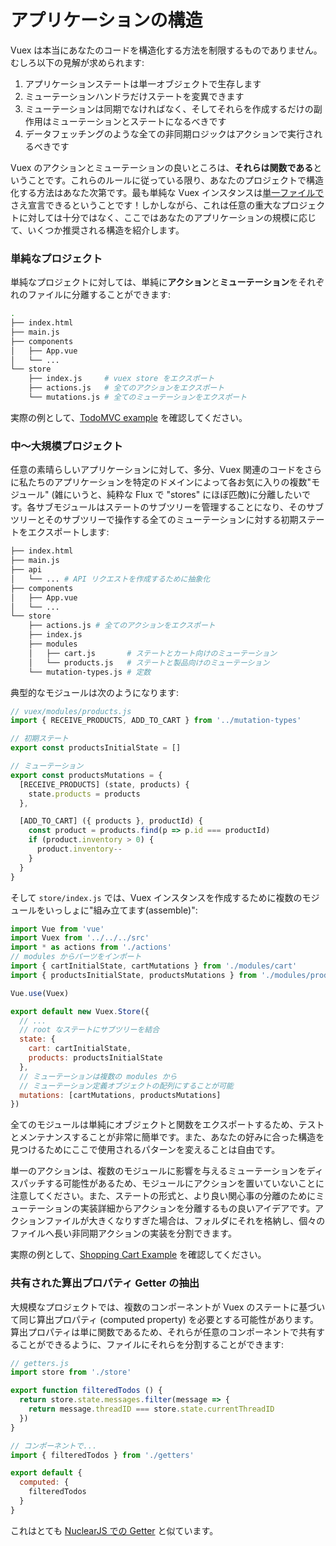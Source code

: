 # アプリケーションの構造

Vuex は本当にあなたのコードを構造化する方法を制限するものでありません。むしろ以下の見解が求められます:

1. アプリケーションステートは単一オブジェクトで生存します
2. ミューテーションハンドラだけステートを変異できます
3. ミューテーションは同期でなければなく、そしてそれらを作成するだけの副作用はミューテーションとステートになるべきです
4. データフェッチングのような全ての非同期ロジックはアクションで実行されるべきです

Vuex のアクションとミューテーションの良いところは、**それらは関数である**ということです。これらのルールに従っている限り、あなたのプロジェクトで構造化する方法はあなた次第です。最も単純な Vuex インスタンスは[単一ファイルで](https://github.com/vuejs/vuex/blob/master/examples/counter/vuex.js)さえ宣言できるということです！しかしながら、これは任意の重大なプロジェクトに対しては十分ではなく、ここではあなたのアプリケーションの規模に応じて、いくつか推奨される構造を紹介します。

### 単純なプロジェクト

単純なプロジェクトに対しては、単純に**アクション**と**ミューテーション**をそれぞれのファイルに分離することができます:

``` bash
.
├── index.html
├── main.js
├── components
│   ├── App.vue
│   └── ...
└── store
    ├── index.js     # vuex store をエクスポート
    ├── actions.js   # 全てのアクションをエクスポート
    └── mutations.js # 全てのミューテーションをエクスポート
```

実際の例として、[TodoMVC example](https://github.com/vuejs/vuex/tree/master/examples/todomvc) を確認してください。

### 中〜大規模プロジェクト

任意の素晴らしいアプリケーションに対して、多分、Vuex 関連のコードをさらに私たちのアプリケーションを特定のドメインによって各お気に入りの複数"モジュール" (雑にいうと、純粋な Flux で "stores" にほぼ匹敵)に分離したいです。各サブモジュールはステートのサブツリーを管理することになり、そのサブツリーとそのサブツリーで操作する全てのミューテーションに対する初期ステートをエクスポートします:

``` bash
├── index.html
├── main.js
├── api
│   └── ... # API リクエストを作成するために抽象化
├── components
│   ├── App.vue
│   └── ...
└── store
    ├── actions.js # 全てのアクションをエクスポート
    ├── index.js
    ├── modules
    │   ├── cart.js       # ステートとカート向けのミューテーション
    │   └── products.js   # ステートと製品向けのミューテーション
    └── mutation-types.js # 定数
```

典型的なモジュールは次のようになります:

``` js
// vuex/modules/products.js
import { RECEIVE_PRODUCTS, ADD_TO_CART } from '../mutation-types'

// 初期ステート
export const productsInitialState = []

// ミューテーション
export const productsMutations = {
  [RECEIVE_PRODUCTS] (state, products) {
    state.products = products
  },

  [ADD_TO_CART] ({ products }, productId) {
    const product = products.find(p => p.id === productId)
    if (product.inventory > 0) {
      product.inventory--
    }
  }
}
```

そして `store/index.js` では、Vuex インスタンスを作成するために複数のモジュールをいっしょに"組み立てます(assemble)":

``` js
import Vue from 'vue'
import Vuex from '../../../src'
import * as actions from './actions'
// modules からパーツをインポート
import { cartInitialState, cartMutations } from './modules/cart'
import { productsInitialState, productsMutations } from './modules/products'

Vue.use(Vuex)

export default new Vuex.Store({
  // ...
  // root なステートにサブツリーを結合
  state: {
    cart: cartInitialState,
    products: productsInitialState
  },
  // ミューテーションは複数の modules から
  // ミューテーション定義オブジェクトの配列にすることが可能
  mutations: [cartMutations, productsMutations]
})
```

全てのモジュールは単純にオブジェクトと関数をエクスポートするため、テストとメンテナンスすることが非常に簡単です。また、あなたの好みに合った構造を見つけるためにここで使用されるパターンを変えることは自由です。

単一のアクションは、複数のモジュールに影響を与えるミューテーションをディスパッチする可能性があるため、モジュールにアクションを置いていないことに注意してください。また、ステートの形式と、より良い関心事の分離のためにミューテーションの実装詳細からアクションを分離するもの良いアイデアです。アクションファイルが大きくなりすぎた場合は、フォルダにそれを格納し、個々のファイルへ長い非同期アクションの実装を分割できます。

実際の例として、[Shopping Cart Example](https://github.com/vuejs/vuex/tree/master/examples/shopping-cart) を確認してください。

### 共有された算出プロパティ Getter の抽出

大規模なプロジェクトでは、複数のコンポーネントが Vuex のステートに基づいて同じ算出プロパティ (computed property) を必要とする可能性があります。算出プロパティは単に関数であるため、それらが任意のコンポーネントで共有することができるように、ファイルにそれらを分割することができます:

``` js
// getters.js
import store from './store'

export function filteredTodos () {
  return store.state.messages.filter(message => {
    return message.threadID === store.state.currentThreadID
  })
}
```

``` js
// コンポーネントで...
import { filteredTodos } from './getters'

export default {
  computed: {
    filteredTodos
  }
}
```

これはとても [NuclearJS での Getter](https://optimizely.github.io/nuclear-js/docs/04-getters.html) と似ています。
